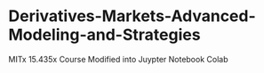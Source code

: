 # Derivatives-Markets-Advanced-Modeling-and-Strategies

MITx 15.435x Course Modified into Juypter Notebook Colab


